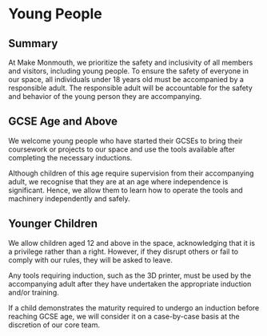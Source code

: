 # Young People

## Summary

At Make Monmouth, we prioritize the safety and inclusivity of all members and visitors, including young people. To ensure the safety of everyone in our space, all individuals under 18 years old must be accompanied by a responsible adult. The responsible adult will be accountable for the safety and behavior of the young person they are accompanying.

## GCSE Age and Above

We welcome young people who have started their GCSEs to bring their coursework or projects to our space and use the tools available after completing the necessary inductions. 

Although children of this age require supervision from their accompanying adult, we recognise that they are at an age where independence is significant. Hence, we allow them to learn how to operate the tools and machinery independently and safely.

## Younger Children

We allow children aged 12 and above in the space, acknowledging that it is a privilege rather than a right. However, if they disrupt others or fail to comply with our rules, they will be asked to leave. 

Any tools requiring induction, such as the 3D printer, must be used by the accompanying adult after they have undertaken the appropriate induction and/or training. 

If a child demonstrates the maturity required to undergo an induction before reaching GCSE age, we will consider it on a case-by-case basis at the discretion of our core team.
